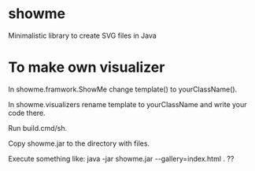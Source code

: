 # showme
Minimalistic library to create SVG files in Java

# To make own visualizer

In showme.framwork.ShowMe change template() to yourClassName().

In showme.visualizers rename template to yourClassName and write your code there.

Run build.cmd/sh.

Copy showme.jar to the directory with files.

Execute something like: java -jar showme.jar --gallery=index.html . ??
